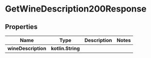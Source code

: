 
# GetWineDescription200Response

## Properties
Name | Type | Description | Notes
------------ | ------------- | ------------- | -------------
**wineDescription** | **kotlin.String** |  | 



